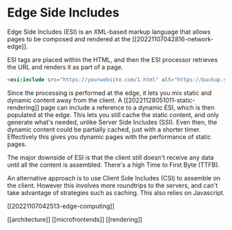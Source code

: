 # Edge Side Includes

Edge Side Includes (ESI) is an XML-based markup language that allows pages to be composed and rendered at the [[20221107042816-network-edge]].

ESI tags are placed within the HTML, and then the ESI processor retrieves the URL and renders it as part of a page.

```html
<esi:include src="https://yourwebsite.com/1.html" alt="https://backup.yourwebsite.com/2.html" onerror="continue"/>
```

Since the processing is performed at the edge, it lets you mix static and dynamic content away from the client. A [[20221128051011-static-rendering]] page can include a reference to a dynamic ESI, which is then populated at the edge. This lets you still cache the static content, and only generate what's needed, unlike Server Side Includes (SSI). Even then, the dynamic content could be partially cached, just with a shorter timer. Effectively this gives you dynamic pages with the performance of static pages.

The major downside of ESI is that the client still doesn't receive any data until all the content is assembled. There's a high Time to First Byte (TTFB).

An alternative approach is to use Client Side Includes (CSI) to assemble on the client. However this involves more roundtrips to the servers, and can't take advantage of strategies such as caching. This also relies on Javascript.

[[20221107042513-edge-computing]]

[[architecture]]
[[microfrontends]]
[[rendering]]